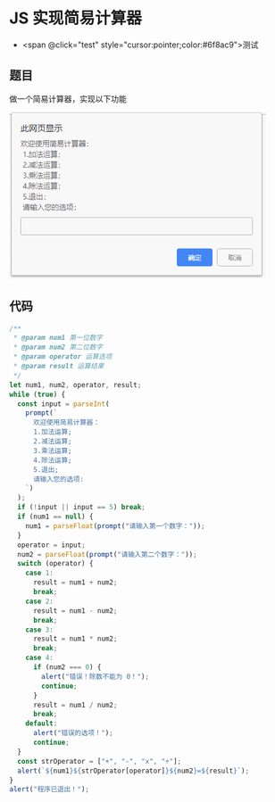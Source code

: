 # JS 实现简易计算器

- <span @click="test" style="cursor:pointer;color:#6f8ac9">测试</span>

## 题目

做一个简易计算器，实现以下功能

![calculaotr](./imgs/calculator.png)

## 代码

```js
/**
 * @param num1 第一位数字
 * @param num2 第二位数字
 * @param operator 运算选项
 * @param result 运算结果
 */
let num1, num2, operator, result;
while (true) {
  const input = parseInt(
    prompt(`
      欢迎使用简易计算器：
      1.加法运算;
      2.减法运算;
      3.乘法运算;
      4.除法运算;
      5.退出;
      请输入您的选项:
    `)
  );
  if (!input || input == 5) break;
  if (num1 == null) {
    num1 = parseFloat(prompt("请输入第一个数字："));
  }
  operator = input;
  num2 = parseFloat(prompt("请输入第二个数字："));
  switch (operator) {
    case 1:
      result = num1 + num2;
      break;
    case 2:
      result = num1 - num2;
      break;
    case 3:
      result = num1 * num2;
      break;
    case 4:
      if (num2 === 0) {
        alert("错误！除数不能为 0！");
        continue;
      }
      result = num1 / num2;
      break;
    default:
      alert("错误的选项！");
      continue;
  }
  const strOperator = ["+", "-", "x", "÷"];
  alert(`${num1}${strOperator[operator]}${num2}=${result}`);
}
alert("程序已退出！");
```

<script setup>
const test = () => {
  /**
   * @param num1 第一位数字
   * @param num2 第二位数字
   * @param operator 运算选项
   * @param result 运算结果
   */
  let num1, num2, operator, result;
  while (true) {
    const input = parseInt(
      prompt(`
            欢迎使用简易计算器：
            1.加法运算;
            2.减法运算;
            3.乘法运算;
            4.除法运算;
            5.退出;
            请输入您的选项:
          `)
    );
    if (!input || input == 5) break;
    operator = input;
    num1 = parseFloat(prompt("请输入第一个数字："));
    num2 = parseFloat(prompt("请输入第二个数字："));
    switch (operator) {
      case 1:
        result = num1 + num2;
        break;
      case 2:
        result = num1 - num2;
        break;
      case 3:
        result = num1 * num2;
        break;
      case 4:
        if (num2 === 0) {
          alert("错误！除数不能为 0！");
          continue;
        }
        result = num1 / num2;
        break;
      default:
        alert("错误的选项！");
        continue;
    }
    const strOperator = ["+", "-", "x", "÷"];
    alert(`${num1}${strOperator[operator - 1]}${num2}=${result}`);
  }
  alert("程序已退出！");
};
</script>
